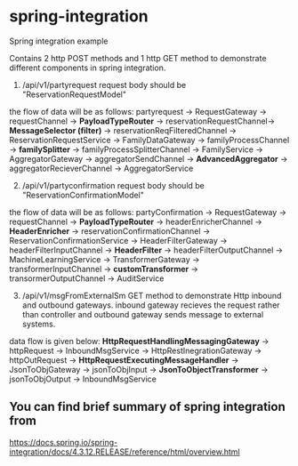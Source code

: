 # spring-integration
Spring integration example

Contains 2 http POST methods and 1 http GET method to demonstrate different components in spring integration.

1) /api/v1/partyrequest
  request body should be "ReservationRequestModel"
  
  the flow of data will be as follows:
  partyrequest -> RequestGateway -> requestChannel -> **PayloadTypeRouter** -> reservationRequestChannel-> **MessageSelector (filter)** -> reservationReqFilteredChannel 
    -> ReservationRequestService -> FamilyDataGateway -> familyProcessChannel -> **familySplitter** -> familyProcessSplitterChannel -> FamilyService -> AggregatorGateway 
    -> aggregatorSendChannel -> **AdvancedAggregator** -> aggregatorRecieverChannel -> AggregatorService
 
 2) /api/v1/partyconfirmation
  request body should be "ReservationConfirmationModel"
  
  the flow of data will be as follows:
  partyConfirmation -> RequestGateway -> requestChannel -> **PayloadTypeRouter** -> headerEnricherChannel -> **HeaderEnricher** -> reservationConfirmationChannel 
    -> ReservationConfirmationService -> HeaderFilterGateway -> headerFilterInputChannel -> **HeaderFilter** -> headerFilterOutputChannel -> MachineLearningService 
    -> TransformerGateway -> transformerInputChannel -> **customTransformer** -> transormerOutputChannel -> AuditService
 
 3) /api/v1/msgFromExternalSm
  GET method to demonstrate Http inbound and outbound gateways. inbound gateway recieves the request rather than controller and outbound gateway sends message to external systems.
  
  data flow is given below:
    **HttpRequestHandlingMessagingGateway** -> httpRequest -> InboundMsgService -> HttpRestInegrationGateway -> httpOutRequest -> **HttpRequestExecutingMessageHandler**
    -> JsonToObjGateway -> jsonToObjInput -> **JsonToObjectTransformer** -> jsonToObjOutput -> InboundMsgService

## You can find brief summary of spring integration from 
  https://docs.spring.io/spring-integration/docs/4.3.12.RELEASE/reference/html/overview.html

